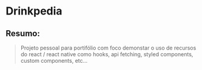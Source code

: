 # Drinkpedia

## Resumo:
> Projeto pessoal para portifólio com foco demonstar o uso de recursos do react / react native como hooks, api fetching, styled components, custom components, etc...
